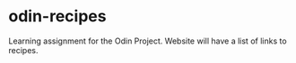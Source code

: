 # odin-recipes
Learning assignment for the Odin Project.
Website will have a list of links to recipes.